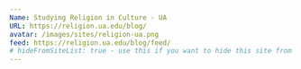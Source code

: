 ```yaml
---
Name: Studying Religion in Culture - UA
URL: https://religion.ua.edu/blog/
avatar: /images/sites/religion-ua.png
feed: https://religion.ua.edu/blog/feed/
# hideFromSiteList: true - use this if you want to hide this site from the list of sites on this page: https://eleventy-m10y.lkmt.us/sites/
---
```

